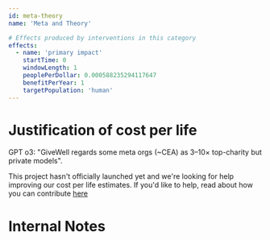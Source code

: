 ```yaml
---
id: meta-theory
name: 'Meta and Theory'

# Effects produced by interventions in this category
effects:
  - name: 'primary impact'
    startTime: 0
    windowLength: 1
    peoplePerDollar: 0.000588235294117647
    benefitPerYear: 1
    targetPopulation: 'human'
---
```


# Justification of cost per life

GPT o3: "GiveWell regards some meta orgs (~CEA) as 3–10× top-charity but private models".

This project hasn't officially launched yet and we're looking for help improving our cost per life estimates.
If you'd like to help, read about how you can contribute [here](https://github.com/impactlist/impactlist/blob/master/CONTRIBUTING.md)

# Internal Notes
